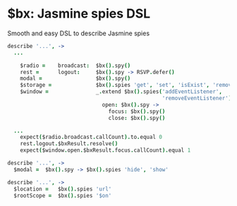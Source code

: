 $bx: Jasmine spies DSL
==================================

Smooth and easy DSL to describe Jasmine spies

```coffee
describe '...', ->
  ...

    $radio =    broadcast:  $bx().spy()
    rest =      logout:     $bx().spy -> RSVP.defer()
    modal =                 $bx().spy()
    $storage =              $bx().spies 'get', 'set', 'isExist', 'remove'
    $window =               _.extend $bx().spies('addEventListener', 
                                                 'removeEventListener'),
                              open: $bx().spy ->
                                focus: $bx().spy()
                                close: $bx().spy()

  ...
    expect($radio.broadcast.callCount).to.equal 0
    rest.logout.$bxResult.resolve()
    expect($window.open.$bxResult.focus.callCount).equal 1  
```

```coffee
describe '...', ->
  $modal =  $bx().spy -> $bx().spies 'hide', 'show'
```

```coffee
describe '...', ->
  $location =   $bx().spies 'url'
  $rootScope =  $bx().spies '$on'
```
